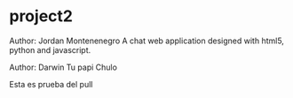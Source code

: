 # project2

Author: Jordan  Montenenegro
A chat web application designed with html5, python and javascript.

Author: Darwin Tu papi Chulo

Esta es prueba del pull
